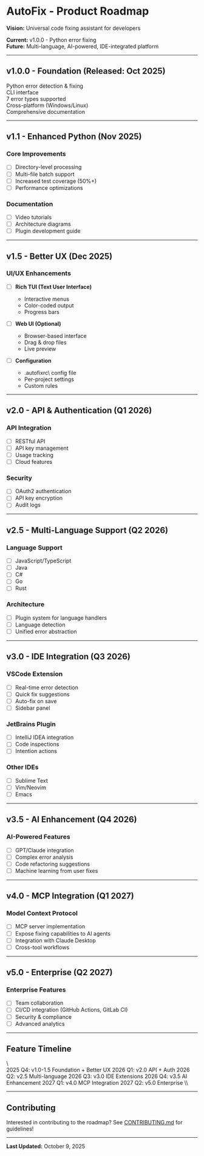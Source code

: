 ﻿#  AutoFix - Product Roadmap

**Vision:** Universal code fixing assistant for developers

**Current:** v1.0.0 - Python error fixing  
**Future:** Multi-language, AI-powered, IDE-integrated platform

---

##  **v1.0.0 - Foundation (Released: Oct 2025)**

 Python error detection & fixing  
 CLI interface  
 7 error types supported  
 Cross-platform (Windows/Linux)  
 Comprehensive documentation

---

##  **v1.1 - Enhanced Python (Nov 2025)**

### Core Improvements
- [ ] Directory-level processing
- [ ] Multi-file batch support
- [ ] Increased test coverage (50%+)
- [ ] Performance optimizations

### Documentation
- [ ] Video tutorials
- [ ] Architecture diagrams
- [ ] Plugin development guide

---

##  **v1.5 - Better UX (Dec 2025)**

### UI/UX Enhancements
- [ ] **Rich TUI (Text User Interface)**
  - Interactive menus
  - Color-coded output
  - Progress bars
  
- [ ] **Web UI (Optional)**
  - Browser-based interface
  - Drag & drop files
  - Live preview

- [ ] **Configuration**
  - \.autofixrc\ config file
  - Per-project settings
  - Custom rules

---

##  **v2.0 - API & Authentication (Q1 2026)**

### API Integration
- [ ] RESTful API
- [ ] API key management
- [ ] Usage tracking
- [ ] Cloud features

### Security
- [ ] OAuth2 authentication
- [ ] API key encryption
- [ ] Audit logs

---

##  **v2.5 - Multi-Language Support (Q2 2026)**

### Language Support
- [ ] JavaScript/TypeScript
- [ ] Java
- [ ] C#
- [ ] Go
- [ ] Rust

### Architecture
- [ ] Plugin system for language handlers
- [ ] Language detection
- [ ] Unified error abstraction

---

##  **v3.0 - IDE Integration (Q3 2026)**

### VSCode Extension
- [ ] Real-time error detection
- [ ] Quick fix suggestions
- [ ] Auto-fix on save
- [ ] Sidebar panel

### JetBrains Plugin
- [ ] IntelliJ IDEA integration
- [ ] Code inspections
- [ ] Intention actions

### Other IDEs
- [ ] Sublime Text
- [ ] Vim/Neovim
- [ ] Emacs

---

##  **v3.5 - AI Enhancement (Q4 2026)**

### AI-Powered Features
- [ ] GPT/Claude integration
- [ ] Complex error analysis
- [ ] Code refactoring suggestions
- [ ] Machine learning from user fixes

---

##  **v4.0 - MCP Integration (Q1 2027)**

### Model Context Protocol
- [ ] MCP server implementation
- [ ] Expose fixing capabilities to AI agents
- [ ] Integration with Claude Desktop
- [ ] Cross-tool workflows

---

##  **v5.0 - Enterprise (Q2 2027)**

### Enterprise Features
- [ ] Team collaboration
- [ ] CI/CD integration (GitHub Actions, GitLab CI)
- [ ] Security & compliance
- [ ] Advanced analytics

---

##  **Feature Timeline**

\\\
2025 Q4: v1.0-1.5   Foundation + Better UX
2026 Q1: v2.0       API + Auth
2026 Q2: v2.5       Multi-language
2026 Q3: v3.0       IDE Extensions
2026 Q4: v3.5       AI Enhancement
2027 Q1: v4.0       MCP Integration
2027 Q2: v5.0       Enterprise
\\\

---

##  **Contributing**

Interested in contributing to the roadmap? See [CONTRIBUTING.md](CONTRIBUTING.md) for guidelines!

---

**Last Updated:** October 9, 2025
